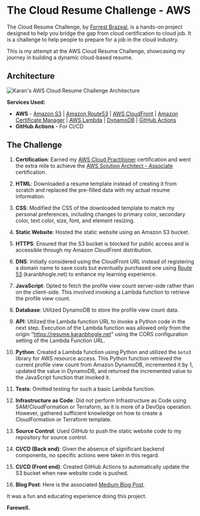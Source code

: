 
# The Cloud Resume Challenge - AWS
The Cloud Resume Challenge, by [Forrest Brazeal](https://forrestbrazeal.com/), is a hands-on project designed to help you bridge the gap from cloud certification to cloud job. It is a challenge to help people to prepare for a job in the cloud industry. 

This is my attempt at the AWS Cloud Resume Challenge, showcasing my journey in building a dynamic cloud-based resume.


## Architecture
![Karan's AWS Cloud Resume Challenge Architecture](https://miro.medium.com/v2/resize:fit:1100/format:webp/1*yBm16V2xAPsPVxRCFpT6GQ.jpeg)

**Services Used:**

- **AWS** - [Amazon S3](https://aws.amazon.com/s3/) | [Amazon Route53](https://aws.amazon.com/route53/) | [AWS CloudFront](https://aws.amazon.com/cloudfront/) | [Amazon Certificate Manager](https://aws.amazon.com/certificate-manager/) | [AWS Lambda](https://aws.amazon.com/lambda/) | [DynamoDB](https://aws.amazon.com/dynamodb/) | [GitHub Actions](https://github.com/features/actions)
- **GitHub Actions** - For CI/CD
## The Challenge

1. **Certification**: Earned my [AWS Cloud Practitioner](https://www.credly.com/badges/946d0742-ed7d-4986-896f-69d8e61d383d) certification and went the extra mile to achieve the [AWS Solution Architect - Associate](https://www.credly.com/badges/23fddbdf-756f-4f2c-a525-7a74ac642cdc) certification.

2. **HTML**: Downloaded a resume template instead of creating it from scratch and replaced the pre-filled data with my actual resume information.

3. **CSS**: Modified the CSS of the downloaded template to match my personal preferences, including changes to primary color, secondary color, text color, size, font, and element resizing.

4. **Static Website**: Hosted the static website using an Amazon S3 bucket.

5. **HTTPS**: Ensured that the S3 bucket is blocked for public access and is accessible through my Amazon CloudFront distribution.

6. **DNS**: Initially considered using the CloudFront URL instead of registering a domain name to save costs but eventually purchased one using [Route 53](https://aws.amazon.com/route53) (karanbhogle.net) to enhance my learning experience.

7. **JavaScript**: Opted to fetch the profile view count server-side rather than on the client-side. This involved invoking a Lambda function to retrieve the profile view count.

8. **Database**: Utilized DynamoDB to store the profile view count data.

9. **API**: Utilized the Lambda function URL to invoke a Python code in the next step. Execution of the Lambda function was allowed only from the origin "https://resume.karanbhogle.net" using the CORS configuration setting of the Lambda Function URL.

10. **Python**: Created a Lambda function using Python and utilized the `boto3` library for AWS resource access. This Python function retrieved the current profile view count from Amazon DynamoDB, incremented it by 1, updated the value in DynamoDB, and returned the incremented value to the JavaScript function that invoked it.

11. **Tests**: Omitted testing for such a basic Lambda function.

12. **Infrastructure as Code**: Did not perform Infrastructure as Code using SAM/CloudFormation or Terraform, as it is more of a DevOps operation. However, gathered sufficient knowledge on how to create a CloudFormation or Terraform template.

13. **Source Control**: Used GitHub to push the static website code to my repository for source control.

14. **CI/CD (Back end)**: Given the absence of significant backend components, no specific actions were taken in this regard.

15. **CI/CD (Front end)**: Created GitHub Actions to automatically update the S3 bucket when new website code is pushed.

16. **Blog Post**: Here is the associated [Medium Blog Post](https://medium.com/@karanbhogle/my-journey-from-aws-certifications-to-the-cloud-resume-challenge-09b728270699).


It was a fun and educating experience doing this project. 


**Farewell.**
